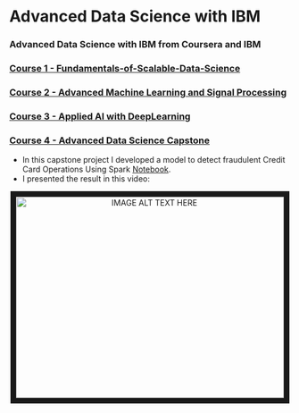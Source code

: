 # Advanced Data Science with IBM
### Advanced Data Science with IBM from Coursera and IBM <br>
### [Course 1 - Fundamentals-of-Scalable-Data-Science](https://github.com/giovanimachado/Advanced-Data-Science-with-IBM/tree/master/Fundamentals-of-Scalable-Data-Science) <br>
### [Course 2 - Advanced Machine Learning and Signal Processing](https://github.com/giovanimachado/Advanced-Data-Science-with-IBM/tree/master/Advanced%20Machine%20Learning%20and%20Signal%20Processing) <br>
### [Course 3 - Applied AI with DeepLearning](https://github.com/giovanimachado/Advanced-Data-Science-with-IBM/tree/master/Applied%20AI%20with%20DeepLearning) <br>
### [Course 4 - Advanced Data Science Capstone](https://github.com/giovanimachado/Advanced-Data-Science-with-IBM/tree/master/Advanced%20Data%20Science%20Capstone) <br>
- In this capstone project I developed a model to detect fraudulent Credit Card Operations Using Spark [Notebook](https://github.com/giovanimachado/Advanced-Data-Science-with-IBM/blob/master/Advanced%20Data%20Science%20Capstone/creditCardFraudGiovani.CapstoneProject_spark.ipynb).
- I presented the result in this video:
 
<a href="http://www.youtube.com/watch?feature=player_embedded&v=iFd0iEvLfRA&t" target="_blank">
  <p align="center">
    <img src="http://img.youtube.com/vi/iFd0iEvLfRA/1.jpg" alt="IMAGE ALT TEXT HERE" width="480" height="360" border="10" />
  </p>
</a>





